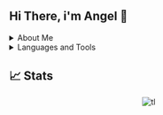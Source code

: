 ## Hi There, i'm Angel 👋

<details>
  <summary>About Me</summary>
  
-🇮🇹 Italian Developer
-🎄Born on 16/10/2007
</details>

<details>
  <summary>Languages and Tools</summary>
  
  <h3>🔥Languages</h3>

  - [x] C, C++
  - [x] HTML/Markdown
  - [x] CSS
  - [x] C#
  - [x] Rust
  - [x] Typescript
  
  <h3>🔧 Tools</h3>
  
  - [x] Docker
  - [x] Git
  - [x] LLVM 
</details>

## 📈 Stats
  
<p align="center">
  <img src="https://github-readme-stats.vercel.app/api/top-langs/?username=ufcangel" alt="tl"/>
</p>
